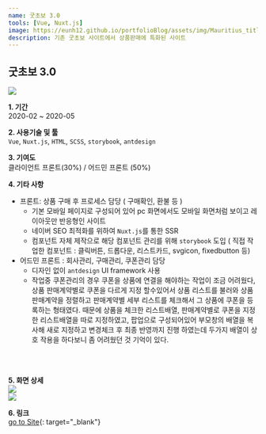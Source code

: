 ```yaml
---
name: 굿초보 3.0
tools: [Vue, Nuxt.js]
image: https://eunh12.github.io/portfolioBlog/assets/img/Mauritius_title.png
description: 기존 굿초보 사이트에서 상품판매에 특화된 사이트
---
```


## 굿초보 3.0  
![](https://eunh12.github.io/portfolioBlog/assets/img/Mauritius_title.png)  
  
**1. 기간**   
2020-02 ~ 2020-05   
  
**2. 사용기술 및 툴**   
`Vue`, `Nuxt.js`, `HTML`, `SCSS`, `storybook`, `antdesign`  
  
**3. 기여도**   
클라이언트 프론트(30%) / 어드민 프론트 (50%)   
   
**4. 기타 사항**   
* 프론트: 상품 구매 후 프로세스 담당 ( 구매확인, 환불 등 )
  - 기본 모바일 페이지로 구성되어 있어 pc 화면에서도 모바일 화면처럼 보이고 레이아웃만 반응형인 사이트
  - 네이버 SEO 최적화를 위하여 `Nuxt.js`를 통한 SSR   
  - 컴포넌트 자체 제작으로 해당 컴포넌트 관리를 위해 `storybook` 도입  ( 직접 작업한 컴포넌트 : 클릭버튼, 드롭다운, 리스트카드, svgicon, fixedbutton 등)
* 어드민 프론트 : 회사관리, 구매관리, 쿠폰관리 담당
  - 디자인 없이 `antdesign` UI framework 사용
  - 작업중 쿠폰관리의 경우 쿠폰을 상품에 연결을 해야하는 작업이 조금 어려웠다, 상품 판매계약별로 쿠폰을 다르게 지정 할수있어서 상품 리스트를 불러와 상품 판매계약을 정렬하고 판매계약별 세부 리스트를 체크해서 그 상품에 쿠폰을 등록하는 형태였다. 때문에 상품을 체크한 리스트배열, 판매계약별로 쿠폰을 지정한 리스트배열을 따로 지정하였고, 팝업으로 구성되어있어 부모창의 배열을 복사해 새로 지정하고 변경체크 후 최종 반영까지 진행 하였는데 두가지 배열이 상호 작용을 하다보니 좀 어려웠던 것 기억이 있다.

      
<br>    
<br>     

**5. 화면 상세**   
![](https://eunh12.github.io/portfolioBlog/assets/img/Mauritius_con.png)  
![](https://eunh12.github.io/portfolioBlog/assets/img/Mauritius_con2.png)  
   
**6. 링크**  
[go to Site](http://insurance.goodchobo.com/){: target="_blank"}
